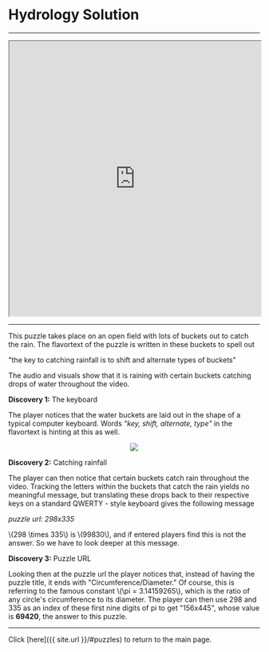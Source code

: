 # Hydrology Solution

-----

<iframe width="100%" height="550px"
    src="https://www.youtube.com/embed/BDlako_aykI?loop=1">
</iframe>

-----

This puzzle takes place on an open field with lots of buckets out to catch the rain. The flavortext of the puzzle is written in these buckets to spell out

"the key to catching rainfall is to shift and alternate types of buckets"

The audio and visuals show that it is raining with certain buckets catching drops of water throughout the video.

**Discovery 1:** The keyboard

The player notices that the water buckets are laid out in the shape of a typical computer keyboard. Words *"key, shift, alternate, type"* in the flavortext is hinting at this as well.

<p style="text-align:center;">
    <img src="{{site.imgurl}}/Hydrology/HydrologySolution.jpg">
</p>

**Discovery 2:** Catching rainfall

The player can then notice that certain buckets catch rain throughout the video. Tracking the letters within the buckets that catch the rain yields no meaningful message, but translating these drops back to their respective keys on a standard QWERTY - style keyboard gives the following message

*puzzle url: 298x335*

\\(298 \times 335\\) is \\(99830\\), and if entered players find this is not the answer. So we have to look deeper at this message.

**Discovery 3:** Puzzle URL

Looking then at the puzzle url the player notices that, instead of having the puzzle title, it ends with "Circumference/Diameter." Of course, this is referring to the famous constant \\(\pi = 3.14159265\\), which is the ratio of any circle's circumference to its diameter. The player can then use 298 and 335 as an index of these first nine digits of pi to get "156x445", whose value is **69420**, the answer to this puzzle.

-----

Click [here]({{ site.url }}/#puzzles) to return to the main page.